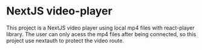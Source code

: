 # NextJS video-player

This project is a NextJS video player using local mp4 files with react-player library. The user can only acess the mp4 files after being connected, so this project use
nextauth to protect the video route.



